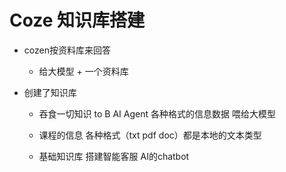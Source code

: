 # Coze 知识库搭建

- cozen按资料库来回答
  - 给大模型 + 一个资料库

- 创建了知识库
  - 吞食一切知识 to B AI Agent
  各种格式的信息数据 喂给大模型 
  - 课程的信息 各种格式（txt pdf doc）都是本地的文本类型


  - 基础知识库 搭建智能客服 AI的chatbot
  